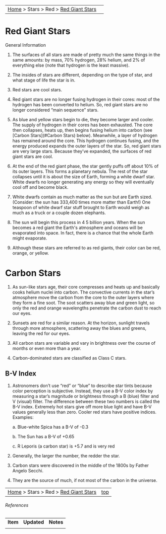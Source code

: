 |    |    |
|:---|---:|
|[Home](/notes/#object-notes) > Stars > Red > [Red Giant Stars](../!red-giant-stars) |  |

# Red Giant Stars
General Information   


1.  The surfaces of all stars are made of pretty much the same things in the same amounts: by mass, 70% hydrogen, 28% helium, and 2% of everything else (note that hydrogen is the least massive).

1.  The insides of stars are different, depending on the type of star, and what stage of life the star is in.

1.  Red stars are cool stars.

1.  Red giant stars are no longer fusing hydrogen in their cores: most of the hydrogen has been converted to helium.  So, red giant stars are no longer considered “main sequence” stars.

1.  As blue and yellow stars begin to die, they become larger and cooler.  The supply of hydrogen in their cores has been exhausted.  The core then collapses, heats up, then begins fusing helium into carbon (see [Carbon Stars](#Carbon Stars) below).  Meanwhile, a layer of hydrogen has remained around the core.  This hydrogen continues fusing, and the energy produced expands the outer layers of the star.  So, red giant stars are very large stars. Because they’ve expanded, the surfaces of red giant stars are cool. 

1.  At the end of the red giant phase, the star gently puffs off about 10% of its outer layers.  This forms a planetary nebula.  The rest of the star collapses until it is about the size of Earth, forming a white dwarf star.  White dwarfs no longer generating any energy so they will eventually cool off and become black.

1.  White dwarfs contain as much matter as the sun but are Earth sized. (Consider: the sun has 333,400 times more matter than Earth!)  One teaspoon of white dwarf star stuff brought to Earth would weigh as much as a truck or a couple dozen elephants.

1.  The sun will begin this process in 4 5 billion years.  When the sun becomes a red giant the Earth's atmosphere and oceans will be evaporated into space.  In fact, there is a chance that the whole Earth might evaporate.

1.  Although these stars are referred to as red giants, their color can be red, orange, or yellow.
 
# Carbon Stars

1.  As sun-like stars age, their core compresses and heats up and basically cooks helium nuclei into carbon.  The convective currents in the star’s atmosphere move the carbon from the core to the outer layers where they form a fine soot.  The soot scatters away blue and green light, so only the red and orange wavelengths penetrate the carbon dust to reach our eyes.

1.  Sunsets are red for a similar reason.  At the horizon, sunlight travels through more atmosphere, scattering away the blues and greens, leaving the red for our eyes.

1.  All carbon stars are variable and vary in brightness over the course of months or even more than a year.

1.  Carbon-dominated stars are classified as Class C stars.

## B-V Index

1.  Astronomers don’t use “red” or “blue” to describe star tints because color perception is subjective. Instead, they use a B-V color index by measuring a star’s magnitude or brightness through a B (blue) filter and V (visual) filter.  The difference between these two numbers is called the B-V index.  Extremely hot stars give off more blue light and have B-V values generally less than zero.  Cooler red stars have positive indices.  Examples:
    
    a.  Blue-white Spica has a B-V of -0.3
    
    b.  The Sun has a B-V of +0.65
    
    c.  R Leporis (a carbon star) is +5.7 and is very red

1.  Generally, the larger the number, the redder the star.

1.  Carbon stars were discovered in the middle of the 1800s by Father Angelo Secchi.

1.  They are the source of much, if not most of the carbon in the universe.


|    |    |
|:---|---:|
|[Home](/notes/#object-notes) > Stars > Red > [Red Giant Stars](../!red-giant-stars) | [top](#red-giant-stars) |


###### References

|   |   |   |
|---|---|---|
|**Item**|**Updated**|**Notes**|
|   |   |   |


